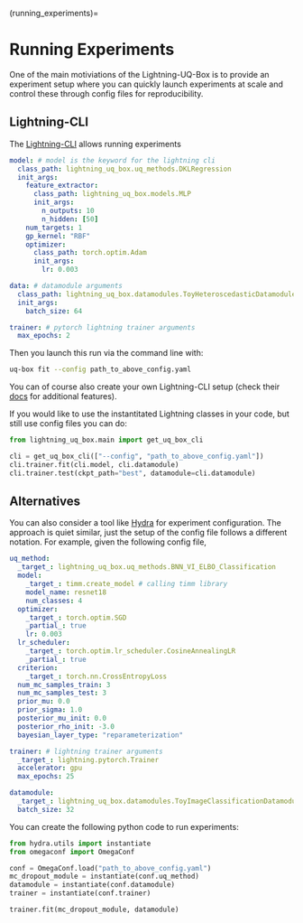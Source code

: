 (running_experiments)=

# Running Experiments

One of the main motiviations of the Lightning-UQ-Box is to provide an experiment setup where you can quickly launch experiments at scale and control these through config files for reproducibility.

## Lightning-CLI

The [Lightning-CLI](https://lightning.ai/docs/pytorch/stable/cli/lightning_cli.html#lightning-cli) allows running experiments

```yaml
model: # model is the keyword for the lightning cli
  class_path: lightning_uq_box.uq_methods.DKLRegression
  init_args:
    feature_extractor:
      class_path: lightning_uq_box.models.MLP
      init_args:
        n_outputs: 10
        n_hidden: [50]
    num_targets: 1
    gp_kernel: "RBF"
    optimizer:
      class_path: torch.optim.Adam
      init_args:
        lr: 0.003

data: # datamodule arguments
  class_path: lightning_uq_box.datamodules.ToyHeteroscedasticDatamodule
  init_args:
    batch_size: 64

trainer: # pytorch lightning trainer arguments
  max_epochs: 2
```

Then you launch this run via the command line with:

```bash
uq-box fit --config path_to_above_config.yaml
```

You can of course also create your own Lightning-CLI setup (check their [docs](https://lightning.ai/docs/pytorch/stable/cli/lightning_cli.html) for additional features).

If you would like to use the instantitated Lightning classes in your code, but still use config files you can do:

```python
from lightning_uq_box.main import get_uq_box_cli

cli = get_uq_box_cli(["--config", "path_to_above_config.yaml"])
cli.trainer.fit(cli.model, cli.datamodule)
cli.trainer.test(ckpt_path="best", datamodule=cli.datamodule)
```

## Alternatives

You can also consider a tool like [Hydra](https://hydra.cc/docs/intro/) for experiment configuration. The approach is quiet similar, just
the setup of the config file follows a different notation. For example, given the following config file,

```yaml
uq_method:
  _target_: lightning_uq_box.uq_methods.BNN_VI_ELBO_Classification
  model:
    _target_: timm.create_model # calling timm library
    model_name: resnet18
    num_classes: 4
  optimizer:
    _target_: torch.optim.SGD
    _partial_: true
    lr: 0.003
  lr_scheduler:
    _target_: torch.optim.lr_scheduler.CosineAnnealingLR
    _partial_: true
  criterion:
    _target_: torch.nn.CrossEntropyLoss
  num_mc_samples_train: 3
  num_mc_samples_test: 3
  prior_mu: 0.0
  prior_sigma: 1.0
  posterior_mu_init: 0.0
  posterior_rho_init: -3.0
  bayesian_layer_type: "reparameterization"

trainer: # lightning trainer arguments
  _target_: lightning.pytorch.Trainer
  accelerator: gpu
  max_epochs: 25

datamodule:
  _target_: lightning_uq_box.datamodules.ToyImageClassificationDatamodule
  batch_size: 32
```

You can create the following python code to run experiments:

```python
from hydra.utils import instantiate
from omegaconf import OmegaConf

conf = OmegaConf.load("path_to_above_config.yaml")
mc_dropout_module = instantiate(conf.uq_method)
datamodule = instantiate(conf.datamodule)
trainer = instantiate(conf.trainer)

trainer.fit(mc_dropout_module, datamodule)
```